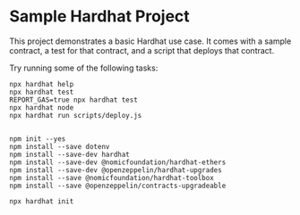 # Sample Hardhat Project

This project demonstrates a basic Hardhat use case. It comes with a sample contract, a test for that contract, and a script that deploys that contract.

Try running some of the following tasks:

```shell
npx hardhat help
npx hardhat test
REPORT_GAS=true npx hardhat test
npx hardhat node
npx hardhat run scripts/deploy.js


npm init --yes
npm install --save dotenv
npm install --save-dev hardhat
npm install --save-dev @nomicfoundation/hardhat-ethers
npm install --save-dev @openzeppelin/hardhat-upgrades
npm install --save @nomicfoundation/hardhat-toolbox
npm install --save @openzeppelin/contracts-upgradeable

npx hardhat init

```
